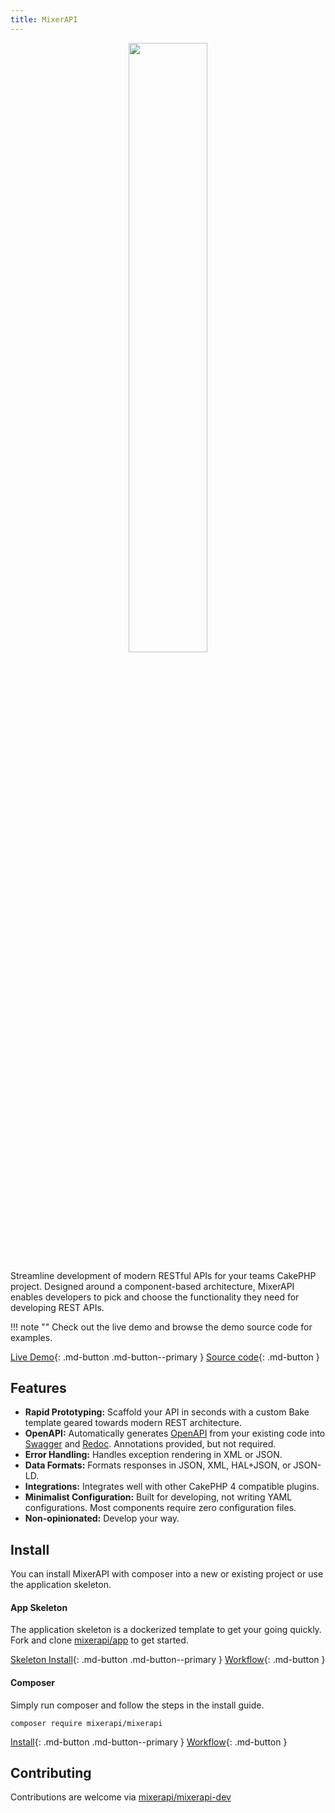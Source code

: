 ```yaml
---
title: MixerAPI
---
```


<p style="text-align: center">
<img src="/images/mixerapi-transparent.png" height="50%" width="50%" />
</p>

Streamline development of modern RESTful APIs for your teams CakePHP project. Designed around a component-based
architecture, MixerAPI enables developers to pick and choose the functionality they need for developing REST APIs.

!!! note ""
    Check out the live demo and browse the demo source code for examples.

[Live Demo](https://demo.mixerapi.com){: .md-button .md-button--primary }
[Source code](https://github.com/mixerapi/demo){: .md-button }

## Features

- **Rapid Prototyping:** Scaffold your API in seconds with a custom Bake template geared towards modern REST architecture.
- **OpenAPI:** Automatically generates [OpenAPI](https://www.openapis.org/) from your existing code into
[Swagger](https://swagger.io/) and [Redoc](https://redoc.ly/). Annotations provided, but not required.
- **Error Handling:** Handles exception rendering in XML or JSON.
- **Data Formats:** Formats responses in JSON, XML, HAL+JSON, or JSON-LD.
- **Integrations:** Integrates well with other CakePHP 4 compatible plugins.
- **Minimalist Configuration:** Built for developing, not writing YAML configurations. Most components require zero
configuration files.
- **Non-opinionated:** Develop your way.

## Install

You can install MixerAPI with composer into a new or existing project or use the application skeleton.

#### App Skeleton

The application skeleton is a dockerized template to get your going quickly. Fork and clone
[mixerapi/app](https://github.com/mixerapi/app) to get started.

[Skeleton Install](https://github.com/mixerapi/app){: .md-button .md-button--primary }
[Workflow](/workflow){: .md-button }

#### Composer

Simply run composer and follow the steps in the install guide.

```console
composer require mixerapi/mixerapi
```

[Install](/install){: .md-button .md-button--primary }
[Workflow](/workflow){: .md-button }

## Contributing

Contributions are welcome via [mixerapi/mixerapi-dev](https://github.com/mixerapi/mixerapi-dev)
